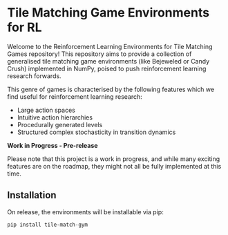 # Tile Matching Game Environments for RL 


Welcome to the Reinforcement Learning Environments for Tile Matching Games repository! This repository aims to provide a collection of generalised tile matching game environments (like Bejeweled or Candy Crush) implemented in NumPy, poised to push reinforcement learning research forwards.

This genre of games is characterised by the following features which we find useful for reinforcement learning research:
- Large action spaces
- Intuitive action hierarchies
- Procedurally generated levels
- Structured complex stochasticity in transition dynamics

**Work in Progress - Pre-release**

Please note that this project is a work in progress, and while many exciting features are on the roadmap, they might not all be fully implemented at this time.

## Installation
On release, the environments will be installable via pip:

```pip install tile-match-gym```
